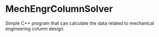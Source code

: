 # MechEngrColumnSolver
Simple C++ program that can calculate the data related to mechanical engineering column design.
